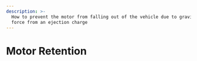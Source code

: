 ```yaml
---
description: >-
  How to prevent the motor from falling out of the vehicle due to gravity or
  force from an ejection charge
---
```


# Motor Retention

